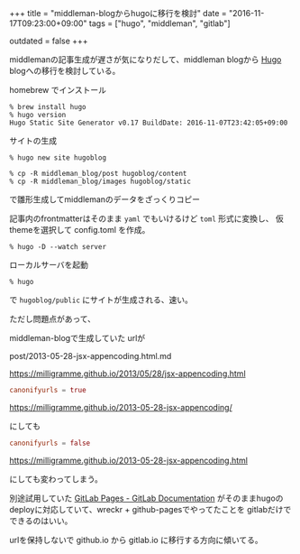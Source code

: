 +++
title = "middleman-blogからhugoに移行を検討"
date = "2016-11-17T09:23:00+09:00"
tags = ["hugo", "middleman", "gitlab"]

outdated = false
+++

middlemanの記事生成が遅さが気になりだして、middleman blogから [Hugo](https://gohugo.io/) blogへの移行を検討している。

homebrew でインストール

```
% brew install hugo
% hugo version
Hugo Static Site Generator v0.17 BuildDate: 2016-11-07T23:42:05+09:00
```

サイトの生成

```
% hugo new site hugoblog

% cp -R middleman_blog/post hugoblog/content
% cp -R middleman_blog/images hugoblog/static
```

で雛形生成してmiddlemanのデータをざっくりコピー

記事内のfrontmatterはそのまま `yaml` でもいけるけど `toml` 形式に変換し、
仮themeを選択して config.toml を作成。

```
% hugo -D --watch server
```

ローカルサーバを起動


```
% hugo
```

で `hugoblog/public` にサイトが生成される、速い。


ただし問題点があって、

middleman-blogで生成していた urlが

post/2013-05-28-jsx-appencoding.html.md

https://milligramme.github.io/2013/05/28/jsx-appencoding.html

```toml
canonifyurls = true
```

https://milligramme.github.io/2013-05-28-jsx-appencoding/

にしても

```toml
canonifyurls = false
```

https://milligramme.github.io/2013-05-28-jsx-appencoding.html

にしても変わってしまう。


別途試用していた [GitLab Pages \- GitLab Documentation](https://docs.gitlab.com/ee/pages/README.html) がそのままhugoのdeployに対応していて、wreckr + github-pagesでやってたことを gitlabだけでできるのはいい。

urlを保持しないで github.io から gitlab.io に移行する方向に傾いてる。


